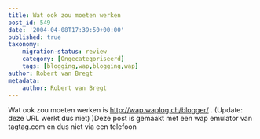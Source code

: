 ```yaml
---
title: Wat ook zou moeten werken
post_id: 549
date: '2004-04-08T17:39:50+00:00'
published: true
taxonomy:
    migration-status: review
    category: [Ongecategoriseerd]
    tags: [blogging,wap,blogging,wap]
author: Robert van Bregt
metadata:
    author: Robert van Bregt
---
```

Wat ook zou moeten werken is http://wap.waplog.ch/blogger/ . (Update: deze URL werkt dus niet) )Deze post is gemaakt met een wap emulator van tagtag.com en dus niet via een telefoon